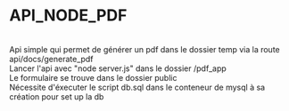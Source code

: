 # API_NODE_PDF
<br>
Api simple qui permet de générer un pdf dans le dossier temp via la route api/docs/generate_pdf 
<br>
Lancer l'api avec "node server.js" dans le dossier /pdf_app
<br>
Le formulaire se trouve dans le dossier public
<br>
Nécessite d'éxecuter le script db.sql dans le conteneur de mysql à sa création pour set up la db